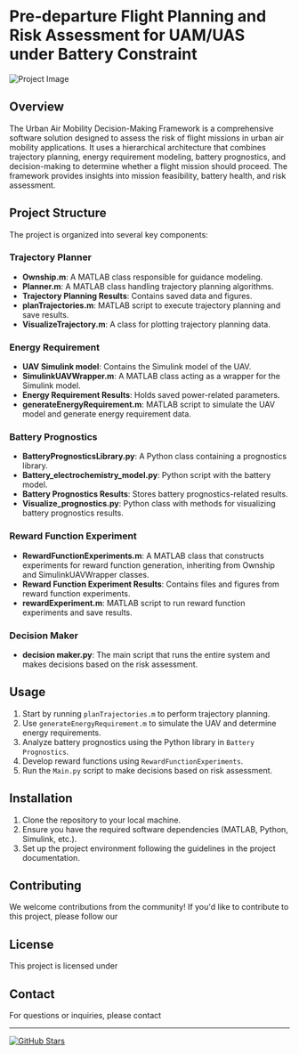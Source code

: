 # Pre‑departure Flight Planning and Risk Assessment for UAM/UAS under Battery Constraint

![Project Image](project_image.png) <!-- Add an image illustrating your project-->

## Overview

The Urban Air Mobility Decision-Making Framework is a comprehensive software solution designed to assess the risk of flight missions in urban air mobility applications. It uses a hierarchical architecture that combines trajectory planning, energy requirement modeling, battery prognostics, and decision-making to determine whether a flight mission should proceed. The framework provides insights into mission feasibility, battery health, and risk assessment.

## Project Structure

The project is organized into several key components:

### Trajectory Planner

- **Ownship.m**: A MATLAB class responsible for guidance modeling.
- **Planner.m**: A MATLAB class handling trajectory planning algorithms.
- **Trajectory Planning Results**: Contains saved data and figures.
- **planTrajectories.m**: MATLAB script to execute trajectory planning and save results.
- **VisualizeTrajectory.m**: A class for plotting trajectory planning data.

### Energy Requirement

- **UAV Simulink model**: Contains the Simulink model of the UAV.
- **SimulinkUAVWrapper.m**: A MATLAB class acting as a wrapper for the Simulink model.
- **Energy Requirement Results**: Holds saved power-related parameters.
- **generateEnergyRequirement.m**: MATLAB script to simulate the UAV model and generate energy requirement data.

### Battery Prognostics

- **BatteryPrognosticsLibrary.py**: A Python class containing a prognostics library.
- **Battery_electrochemistry_model.py**: Python script with the battery model.
- **Battery Prognostics Results**: Stores battery prognostics-related results.
- **Visualize_prognostics.py**: Python class with methods for visualizing battery prognostics results.

### Reward Function Experiment

- **RewardFunctionExperiments.m**: A MATLAB class that constructs experiments for reward function generation, inheriting from Ownship and SimulinkUAVWrapper classes.
- **Reward Function Experiment Results**: Contains files and figures from reward function experiments.
- **rewardExperiment.m**: MATLAB script to run reward function experiments and save results.

### Decision Maker

- **decision maker.py**: The main script that runs the entire system and makes decisions based on the risk assessment.

## Usage

1. Start by running `planTrajectories.m` to perform trajectory planning.
2. Use `generateEnergyRequirement.m` to simulate the UAV and determine energy requirements.
3. Analyze battery prognostics using the Python library in `Battery Prognostics`.
4. Develop reward functions using `RewardFunctionExperiments`.
5. Run the `Main.py` script to make decisions based on risk assessment.

## Installation

1. Clone the repository to your local machine.
2. Ensure you have the required software dependencies (MATLAB, Python, Simulink, etc.).
3. Set up the project environment following the guidelines in the project documentation.

## Contributing

We welcome contributions from the community! If you'd like to contribute to this project, please follow our

## License

This project is licensed under 

## Contact

For questions or inquiries, please contact

---

[![GitHub Stars](https://img.shields.io/github/stars/yourusername/repo.svg?style=social)](https://github.com/yourusername/repo/stargazers)
